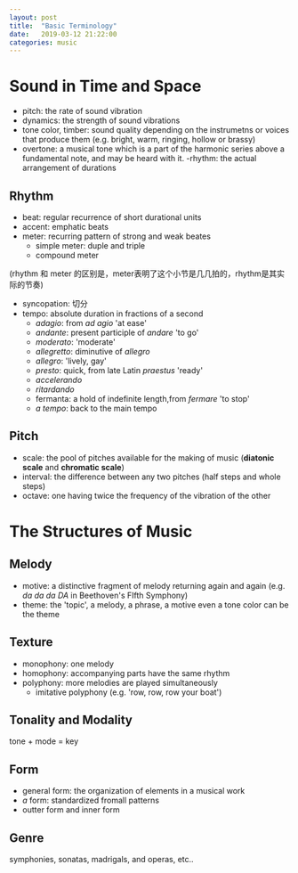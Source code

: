 ```yaml
---
layout: post
title:  "Basic Terminology"
date:   2019-03-12 21:22:00
categories: music
---
```


# Sound in Time and Space

- pitch: the rate of sound vibration
- dynamics: the strength of sound vibrations
- tone color, timber: sound quality depending on the instrumetns or voices that produce them (e.g. bright, warm, ringing, hollow or brassy)
- overtone: a musical tone which is a part of the harmonic series above a fundamental note, and may be heard with it.
-rhythm: the actual arrangement of durations

## Rhythm
- beat: regular recurrence of short durational units
- accent: emphatic beats
- meter: recurring pattern of strong and weak beates
    - simple meter: duple and triple
    - compound meter

(rhythm 和 meter 的区别是，meter表明了这个小节是几几拍的，rhythm是其实际的节奏)

- syncopation: 切分
- tempo: absolute duration in fractions of a second
    - *adagio*: from *ad agio* 'at ease'
    - *andante*: present participle of *andare* 'to go'
    - *moderato*: 'moderate'
    - *allegretto*: diminutive of *allegro*
    - *allegro*: 'lively, gay'
    - *presto*: quick, from late Latin *praestus* 'ready'
    - *accelerando*
    - *ritardando*
    - fermanta: a hold of indefinite length,from *fermare* 'to stop'
    - *a tempo*: back to the main tempo

## Pitch
- scale: the pool of pitches available for the making of music (**diatonic scale** and **chromatic scale**)
- interval: the difference between any two pitches (half steps and whole steps)
- octave: one having twice the frequency of the vibration of the other


# The Structures of Music

## Melody
- motive: a distinctive fragment of melody returning again and again (e.g. *da da da DA* in Beethoven's FIfth Symphony)
- theme: the 'topic', a melody, a phrase, a motive even a tone color can be the theme

## Texture
- monophony: one melody
- homophony: accompanying parts have the same rhythm
- polyphony: more melodies are played simultaneously
    - imitative polyphony (e.g. 'row, row, row your boat')

## Tonality and Modality
tone + mode = key


## Form 
- general form: the organization of elements in a musical work
- *a* form: standardized fromall patterns
- outter form and inner form 

## Genre

symphonies, sonatas, madrigals, and operas, etc..
